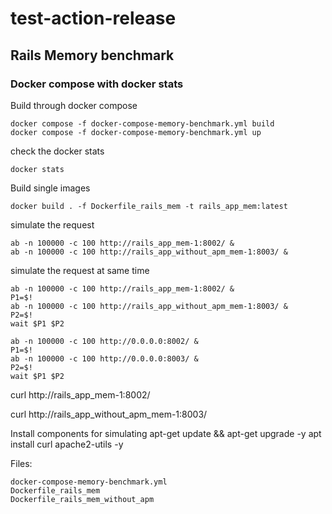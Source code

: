 # test-action-release

## Rails Memory benchmark

### Docker compose with docker stats




Build through docker compose
```
docker compose -f docker-compose-memory-benchmark.yml build
docker compose -f docker-compose-memory-benchmark.yml up
```

check the docker stats
```
docker stats
```

Build single images
```
docker build . -f Dockerfile_rails_mem -t rails_app_mem:latest
```

simulate the request

```
ab -n 100000 -c 100 http://rails_app_mem-1:8002/ &
ab -n 100000 -c 100 http://rails_app_without_apm_mem-1:8003/ &
```

simulate the request at same time
```
ab -n 100000 -c 100 http://rails_app_mem-1:8002/ &
P1=$!
ab -n 100000 -c 100 http://rails_app_without_apm_mem-1:8003/ &
P2=$!
wait $P1 $P2
```

```
ab -n 100000 -c 100 http://0.0.0.0:8002/ &
P1=$!
ab -n 100000 -c 100 http://0.0.0.0:8003/ &
P2=$!
wait $P1 $P2
```

curl http://rails_app_mem-1:8002/

curl http://rails_app_without_apm_mem-1:8003/ 


Install components for simulating
apt-get update && apt-get upgrade -y
apt install curl apache2-utils -y

Files:
```
docker-compose-memory-benchmark.yml
Dockerfile_rails_mem
Dockerfile_rails_mem_without_apm
```